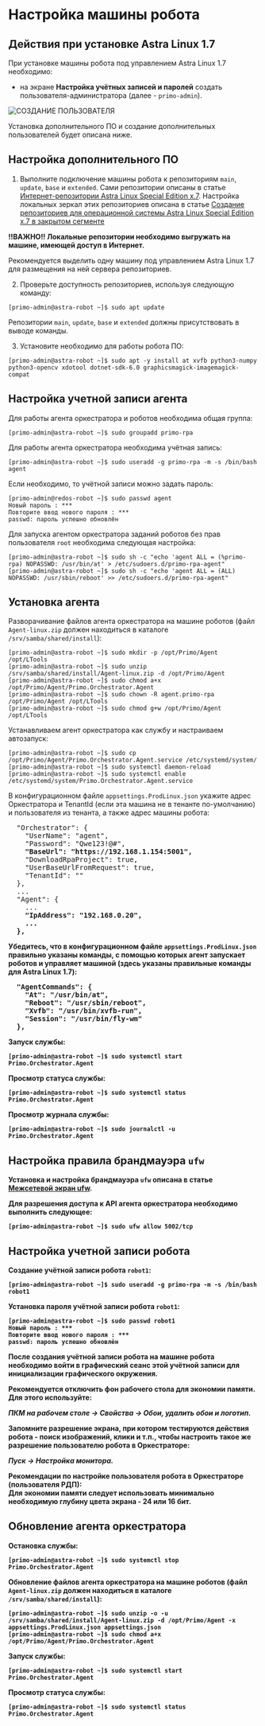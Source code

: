 # Настройка машины робота

## Действия при установке Astra Linux 1.7

При установке машины робота под управлением Astra Linux 1.7 необходимо:
- на экране **Настройка учётных записей и паролей** создать пользователя-администратора (далее - `primo-admin`).

![СОЗДАНИЕ ПОЛЬЗОВАТЕЛЯ](astra-create-admin.png)

Установка дополнительного ПО и создание дополнительных пользователей будет описана ниже.

## Настройка дополнительного ПО

1. Выполните подключение машины робота к репозиториям `main`, `update`, `base` и `extended`. Сами репозитории описаны в статье [Интернет-репозитории Astra Linux Special Edition x.7](https://wiki.astralinux.ru/pages/viewpage.action?pageId=158598882). Настройка локальных зеркал этих репозиториев описана в статье [Создание репозиториев для операционной системы Astra Linux Special Edition x.7 в закрытом сегменте](https://wiki.astralinux.ru/pages/viewpage.action?pageId=199148426)

**!!ВАЖНО!! Локальные репозитории необходимо выгружать на машине, имеющей доступ в Интернет.**

Рекомендуется выделить одну машину под управлением Astra Linux 1.7 для размещения на ней сервера репозиториев.

2. Проверьте доступность репозиториев, используя следующую команду:
```
[primo-admin@astra-robot ~]$ sudo apt update
```

Репозитории `main`, `update`, `base` и `extended` должны присутствовать в выводе команды.

3. Установите необходимо для работы робота ПО:
```
[primo-admin@astra-robot ~]$ sudo apt -y install at xvfb python3-numpy python3-opencv xdotool dotnet-sdk-6.0 graphicsmagick-imagemagick-compat
```

## Настройка учетной записи агента

Для работы агента оркестратора и роботов необходима общая группа:
```
[primo-admin@astra-robot ~]$ sudo groupadd primo-rpa
```

Для работы агента оркестратора необходима учётная запись:
```
[primo-admin@astra-robot ~]$ sudo useradd -g primo-rpa -m -s /bin/bash agent
```

Если необходимо, то учётной записи можно задать пароль:
```
[primo-admin@redos-robot ~]$ sudo passwd agent
Новый пароль : ***
Повторите ввод нового пароля : ***
passwd: пароль успешно обновлён
```

Для запуска агентом оркестратора заданий роботов без прав пользователя `root` необходима следующая настройка:
```
[primo-admin@astra-robot ~]$ sudo sh -c "echo 'agent ALL = (%primo-rpa) NOPASSWD: /usr/bin/at' > /etc/sudoers.d/primo-rpa-agent"
[primo-admin@astra-robot ~]$ sudo sh -c "echo 'agent ALL = (ALL) NOPASSWD: /usr/sbin/reboot' >> /etc/sudoers.d/primo-rpa-agent"
```

## Установка агента

Разворачивание файлов агента оркестратора на машине роботов (файл `Agent-linux.zip` должен находиться в каталоге `/srv/samba/shared/install`):
```
[primo-admin@astra-robot ~]$ sudo mkdir -p /opt/Primo/Agent /opt/LTools
[primo-admin@astra-robot ~]$ sudo unzip /srv/samba/shared/install/Agent-linux.zip -d /opt/Primo/Agent
[primo-admin@astra-robot ~]$ sudo chmod a+x /opt/Primo/Agent/Primo.Orchestrator.Agent
[primo-admin@astra-robot ~]$ sudo chown -R agent.primo-rpa /opt/Primo/Agent /opt/LTools
[primo-admin@astra-robot ~]$ sudo chmod g+w /opt/Primo/Agent /opt/LTools
```

Устанавливаем агент оркестратора как службу и настраиваем автозапуск:
```
[primo-admin@astra-robot ~]$ sudo cp /opt/Primo/Agent/Primo.Orchestrator.Agent.service /etc/systemd/system/
[primo-admin@astra-robot ~]$ sudo systemctl daemon-reload
[primo-admin@astra-robot ~]$ sudo systemctl enable /etc/systemd/system/Primo.Orchestrator.Agent.service
```

В конфигурационном файле `appsettings.ProdLinux.json` укажите адрес Оркестратора и TenantId (если эта машина не в тенанте по-умолчанию) и пользователя из тенанта, а также адрес машины робота:
<pre>
  "Orchestrator": {
    "UserName": "agent",
    "Password": "Qwe123!@#",
    <b>"BaseUrl": "https://192.168.1.154:5001",</b>
    "DownloadRpaProject": true,
    "UserBaseUrlFromRequest": true,
    "TenantId": ""
  },
  ...
  "Agent": {
    ...
    <b>"IpAddress": "192.168.0.20",<b>
    ...
  },
</pre>

Убедитесь, что в конфигурационном файле `appsettings.ProdLinux.json` правильно указаны команды, с помощью которых агент запускает роботов и управляет машиной (здесь указаны правильные команды для Astra Linux 1.7):
<pre>
  "AgentCommands": {
    <b>"At": "/usr/bin/at",</b>
    <b>"Reboot": "/usr/sbin/reboot",</b>
    <b>"Xvfb": "/usr/bin/xvfb-run",</b>
    <b>"Session": "/usr/bin/fly-wm"</b>
  },
</pre>

Запуск службы:
```
[primo-admin@astra-robot ~]$ sudo systemctl start Primo.Orchestrator.Agent
```

Просмотр статуса службы:
```
[primo-admin@astra-robot ~]$ sudo systemctl status Primo.Orchestrator.Agent
```

Просмотр журнала службы:
```
[primo-admin@astra-robot ~]$ sudo journalctl -u Primo.Orchestrator.Agent
```

## Настройка правила брандмауэра `ufw`

Установка и настройка брандмауэра `ufw` описана в статье [Межсетевой экран ufw](https://wiki.astralinux.ru/pages/viewpage.action?pageId=27362474).

Для разрешения доступа к API агента оркестратора необходимо выполнить следующее:
```
[primo-admin@astra-robot ~]$ sudo ufw allow 5002/tcp
```

## Настройка учетной записи робота

Создание учётной записи робота `robot1`:
```
[primo-admin@astra-robot ~]$ sudo useradd -g primo-rpa -m -s /bin/bash robot1
```

Установка пароля учётной записи робота `robot1`:
```
[primo-admin@astra-robot ~]$ sudo passwd robot1
Новый пароль : ***
Повторите ввод нового пароля : ***
passwd: пароль успешно обновлён
```

После создания учётной записи робота на машине робота необходимо войти в графический сеанс этой учётной записи для инициализации графического окружения.

Рекомендуется отключить фон рабочего стола для экономии памяти. Для этого используйте: 

*ПКМ на рабочем столе -> Свойства -> Обои, удалить обои и логотип.*

Запомните разрешение экрана, при котором тестируются действия робота - поиск изображений, клики и т.п., чтобы настроить такое же разрешение пользователю робота в Оркестраторе:

*Пуск -> Настройка монитора.*

**Рекомендации по настройке пользователя робота в Оркестраторе (пользователя РДП):**  
Для экономии памяти следует использовать минимально необходимую глубину цвета экрана - 24 или 16 бит.

## Обновление агента оркестратора

Остановка службы:
```
[primo-admin@astra-robot ~]$ sudo systemctl stop Primo.Orchestrator.Agent
```

Обновление файлов агента оркестратора на машине роботов (файл `Agent-linux.zip` должен находиться в каталоге `/srv/samba/shared/install`):
```
[primo-admin@astra-robot ~]$ sudo unzip -o -u /srv/samba/shared/install/Agent-linux.zip -d /opt/Primo/Agent -x appsettings.ProdLinux.json appsettings.json
[primo-admin@astra-robot ~]$ sudo chmod a+x /opt/Primo/Agent/Primo.Orchestrator.Agent
```

Запуск службы:
```
[primo-admin@astra-robot ~]$ sudo systemctl start Primo.Orchestrator.Agent
```

Просмотр статуса службы:
```
[primo-admin@astra-robot ~]$ sudo systemctl status Primo.Orchestrator.Agent
```
